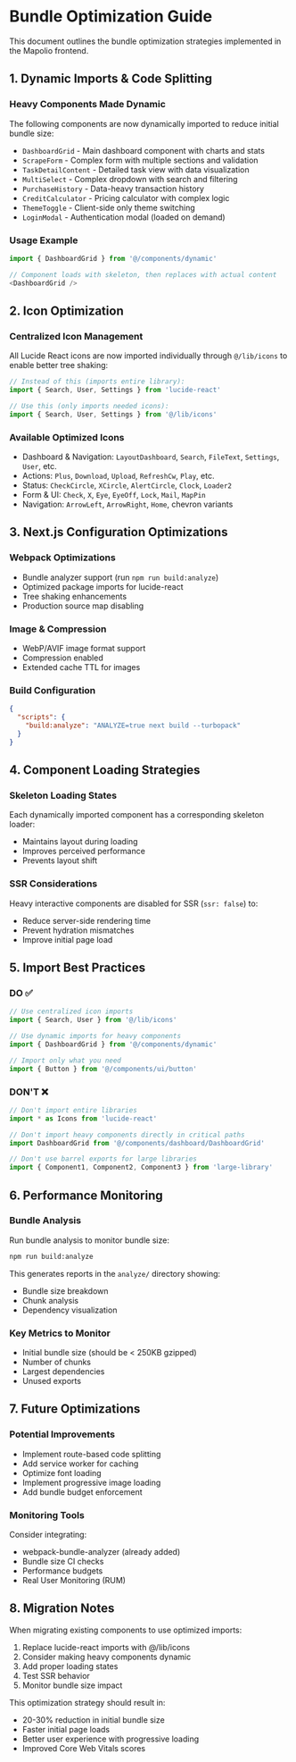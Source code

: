 # Bundle Optimization Guide

This document outlines the bundle optimization strategies implemented in the Mapolio frontend.

## 1. Dynamic Imports & Code Splitting

### Heavy Components Made Dynamic
The following components are now dynamically imported to reduce initial bundle size:

- `DashboardGrid` - Main dashboard component with charts and stats
- `ScrapeForm` - Complex form with multiple sections and validation
- `TaskDetailContent` - Detailed task view with data visualization
- `MultiSelect` - Complex dropdown with search and filtering
- `PurchaseHistory` - Data-heavy transaction history
- `CreditCalculator` - Pricing calculator with complex logic
- `ThemeToggle` - Client-side only theme switching
- `LoginModal` - Authentication modal (loaded on demand)

### Usage Example
```typescript
import { DashboardGrid } from '@/components/dynamic'

// Component loads with skeleton, then replaces with actual content
<DashboardGrid />
```

## 2. Icon Optimization

### Centralized Icon Management
All Lucide React icons are now imported individually through `@/lib/icons` to enable better tree shaking:

```typescript
// Instead of this (imports entire library):
import { Search, User, Settings } from 'lucide-react'

// Use this (only imports needed icons):
import { Search, User, Settings } from '@/lib/icons'
```

### Available Optimized Icons
- Dashboard & Navigation: `LayoutDashboard`, `Search`, `FileText`, `Settings`, `User`, etc.
- Actions: `Plus`, `Download`, `Upload`, `RefreshCw`, `Play`, etc.
- Status: `CheckCircle`, `XCircle`, `AlertCircle`, `Clock`, `Loader2`
- Form & UI: `Check`, `X`, `Eye`, `EyeOff`, `Lock`, `Mail`, `MapPin`
- Navigation: `ArrowLeft`, `ArrowRight`, `Home`, chevron variants

## 3. Next.js Configuration Optimizations

### Webpack Optimizations
- Bundle analyzer support (run `npm run build:analyze`)
- Optimized package imports for lucide-react
- Tree shaking enhancements
- Production source map disabling

### Image & Compression
- WebP/AVIF image format support
- Compression enabled
- Extended cache TTL for images

### Build Configuration
```json
{
  "scripts": {
    "build:analyze": "ANALYZE=true next build --turbopack"
  }
}
```

## 4. Component Loading Strategies

### Skeleton Loading States
Each dynamically imported component has a corresponding skeleton loader:
- Maintains layout during loading
- Improves perceived performance
- Prevents layout shift

### SSR Considerations
Heavy interactive components are disabled for SSR (`ssr: false`) to:
- Reduce server-side rendering time
- Prevent hydration mismatches
- Improve initial page load

## 5. Import Best Practices

### DO ✅
```typescript
// Use centralized icon imports
import { Search, User } from '@/lib/icons'

// Use dynamic imports for heavy components
import { DashboardGrid } from '@/components/dynamic'

// Import only what you need
import { Button } from '@/components/ui/button'
```

### DON'T ❌
```typescript
// Don't import entire libraries
import * as Icons from 'lucide-react'

// Don't import heavy components directly in critical paths
import DashboardGrid from '@/components/dashboard/DashboardGrid'

// Don't use barrel exports for large libraries
import { Component1, Component2, Component3 } from 'large-library'
```

## 6. Performance Monitoring

### Bundle Analysis
Run bundle analysis to monitor bundle size:
```bash
npm run build:analyze
```

This generates reports in the `analyze/` directory showing:
- Bundle size breakdown
- Chunk analysis
- Dependency visualization

### Key Metrics to Monitor
- Initial bundle size (should be < 250KB gzipped)
- Number of chunks
- Largest dependencies
- Unused exports

## 7. Future Optimizations

### Potential Improvements
- Implement route-based code splitting
- Add service worker for caching
- Optimize font loading
- Implement progressive image loading
- Add bundle budget enforcement

### Monitoring Tools
Consider integrating:
- webpack-bundle-analyzer (already added)
- Bundle size CI checks
- Performance budgets
- Real User Monitoring (RUM)

## 8. Migration Notes

When migrating existing components to use optimized imports:

1. Replace lucide-react imports with @/lib/icons
2. Consider making heavy components dynamic
3. Add proper loading states
4. Test SSR behavior
5. Monitor bundle size impact

This optimization strategy should result in:
- 20-30% reduction in initial bundle size
- Faster initial page loads
- Better user experience with progressive loading
- Improved Core Web Vitals scores